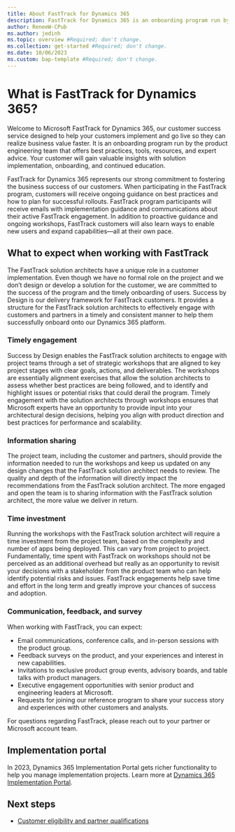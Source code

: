 ```yaml
---
title: About FastTrack for Dynamics 365
description: FastTrack for Dynamics 365 is an onboarding program run by the product engineering team that offers best practices, tools, resources, and expert advice.
author: ReneeW-CPub
ms.author: jedinh
ms.topic: overview #Required; don't change.
ms.collection: get-started #Required; don't change.
ms.date: 10/06/2023
ms.custom: bap-template #Required; don't change.
---
```


# What is FastTrack for Dynamics 365?

Welcome to Microsoft FastTrack for Dynamics 365, our customer success service designed to help your customers implement and go live so they can realize business value faster. It is an onboarding program run by the product engineering team that offers best practices, tools, resources, and expert advice. Your customer will gain valuable insights with solution implementation, onboarding, and continued education.

FastTrack for Dynamics 365 represents our strong commitment to fostering the business success of our customers. When participating in the FastTrack program, customers will receive ongoing guidance on best practices and how to plan for successful rollouts. FastTrack program participants will receive emails with implementation guidance and communications about their active FastTrack engagement. In addition to proactive guidance and ongoing workshops, FastTrack customers will also learn ways to enable new users and expand capabilities—all at their own pace.  

## What to expect when working with FastTrack

The FastTrack solution architects have a unique role in a customer implementation. Even though we have no formal role on the project and we don’t design or develop a solution for the customer, we are committed to the success of the program and the timely onboarding of users. Success by Design is our delivery framework for FastTrack customers. It provides a structure for the FastTrack solution architects to effectively engage with customers and partners in a timely and consistent manner to help them successfully onboard onto our Dynamics 365 platform.

### Timely engagement

Success by Design enables the FastTrack solution architects to engage with project teams through a set of strategic workshops that are aligned to key project stages with clear goals, actions, and deliverables. The workshops are essentially alignment exercises that allow the solution architects to assess whether best practices are being followed, and to identify and highlight issues or potential risks that could derail the program. Timely engagement with the solution architects through workshops ensures that Microsoft experts have an opportunity to provide input into your architectural design decisions, helping you align with product direction and best practices for performance and scalability.

### Information sharing

The project team, including the customer and partners, should provide the information needed to run the workshops and keep us updated on any design changes that the FastTrack solution architect needs to review. The quality and depth of the information will directly impact the recommendations from the FastTrack solution architect. The more engaged and open the team is to sharing information with the FastTrack solution architect, the more value we deliver in return.

### Time investment

Running the workshops with the FastTrack solution architect will require a time investment from the project team, based on the complexity and number of apps being deployed. This can vary from project to project.  Fundamentally, time spent with FastTrack on workshops should not be perceived as an additional overhead but really as an opportunity to revisit your decisions with a stakeholder from the product team who can help identify potential risks and issues.  FastTrack engagements help save time and effort in the long term and greatly improve your chances of success and adoption.

### Communication, feedback, and survey

When working with FastTrack, you can expect:  

- Email communications, conference calls, and in-person sessions with the product group.  
- Feedback surveys on the product, and your experiences and interest in new capabilities.  
- Invitations to exclusive product group events, advisory boards, and table talks with product managers.  
- Executive engagement opportunities with senior product and engineering leaders at Microsoft.  
- Requests for joining our reference program to share your success story and experiences with other customers and analysts.

For questions regarding FastTrack, please reach out to your partner or Microsoft account team.

## Implementation portal

In 2023, Dynamics 365 Implementation Portal gets richer functionality to help you manage implementation projects. Learn more at [Dynamics 365 Implementation Portal](../implementation-portal/overview.md).  

## Next steps

- [Customer eligibility and partner qualifications](eligibility.md)  
